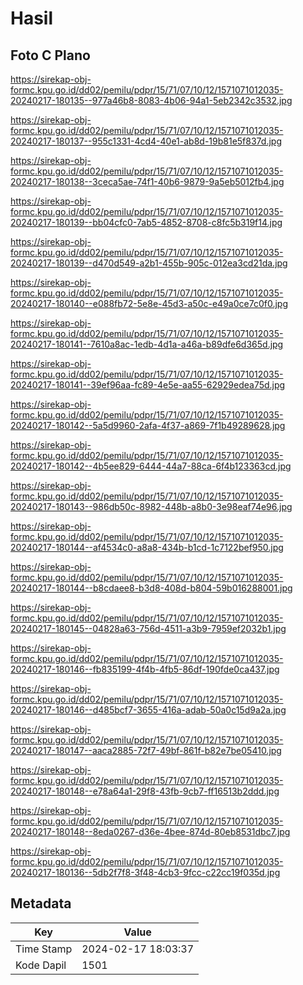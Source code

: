 # Hasil

## Foto C Plano

https://sirekap-obj-formc.kpu.go.id/dd02/pemilu/pdpr/15/71/07/10/12/1571071012035-20240217-180135--977a46b8-8083-4b06-94a1-5eb2342c3532.jpg

https://sirekap-obj-formc.kpu.go.id/dd02/pemilu/pdpr/15/71/07/10/12/1571071012035-20240217-180137--955c1331-4cd4-40e1-ab8d-19b81e5f837d.jpg

https://sirekap-obj-formc.kpu.go.id/dd02/pemilu/pdpr/15/71/07/10/12/1571071012035-20240217-180138--3ceca5ae-74f1-40b6-9879-9a5eb5012fb4.jpg

https://sirekap-obj-formc.kpu.go.id/dd02/pemilu/pdpr/15/71/07/10/12/1571071012035-20240217-180139--bb04cfc0-7ab5-4852-8708-c8fc5b319f14.jpg

https://sirekap-obj-formc.kpu.go.id/dd02/pemilu/pdpr/15/71/07/10/12/1571071012035-20240217-180139--d470d549-a2b1-455b-905c-012ea3cd21da.jpg

https://sirekap-obj-formc.kpu.go.id/dd02/pemilu/pdpr/15/71/07/10/12/1571071012035-20240217-180140--e088fb72-5e8e-45d3-a50c-e49a0ce7c0f0.jpg

https://sirekap-obj-formc.kpu.go.id/dd02/pemilu/pdpr/15/71/07/10/12/1571071012035-20240217-180141--7610a8ac-1edb-4d1a-a46a-b89dfe6d365d.jpg

https://sirekap-obj-formc.kpu.go.id/dd02/pemilu/pdpr/15/71/07/10/12/1571071012035-20240217-180141--39ef96aa-fc89-4e5e-aa55-62929edea75d.jpg

https://sirekap-obj-formc.kpu.go.id/dd02/pemilu/pdpr/15/71/07/10/12/1571071012035-20240217-180142--5a5d9960-2afa-4f37-a869-7f1b49289628.jpg

https://sirekap-obj-formc.kpu.go.id/dd02/pemilu/pdpr/15/71/07/10/12/1571071012035-20240217-180142--4b5ee829-6444-44a7-88ca-6f4b123363cd.jpg

https://sirekap-obj-formc.kpu.go.id/dd02/pemilu/pdpr/15/71/07/10/12/1571071012035-20240217-180143--986db50c-8982-448b-a8b0-3e98eaf74e96.jpg

https://sirekap-obj-formc.kpu.go.id/dd02/pemilu/pdpr/15/71/07/10/12/1571071012035-20240217-180144--af4534c0-a8a8-434b-b1cd-1c7122bef950.jpg

https://sirekap-obj-formc.kpu.go.id/dd02/pemilu/pdpr/15/71/07/10/12/1571071012035-20240217-180144--b8cdaee8-b3d8-408d-b804-59b016288001.jpg

https://sirekap-obj-formc.kpu.go.id/dd02/pemilu/pdpr/15/71/07/10/12/1571071012035-20240217-180145--04828a63-756d-4511-a3b9-7959ef2032b1.jpg

https://sirekap-obj-formc.kpu.go.id/dd02/pemilu/pdpr/15/71/07/10/12/1571071012035-20240217-180146--fb835199-4f4b-4fb5-86df-190fde0ca437.jpg

https://sirekap-obj-formc.kpu.go.id/dd02/pemilu/pdpr/15/71/07/10/12/1571071012035-20240217-180146--d485bcf7-3655-416a-adab-50a0c15d9a2a.jpg

https://sirekap-obj-formc.kpu.go.id/dd02/pemilu/pdpr/15/71/07/10/12/1571071012035-20240217-180147--aaca2885-72f7-49bf-861f-b82e7be05410.jpg

https://sirekap-obj-formc.kpu.go.id/dd02/pemilu/pdpr/15/71/07/10/12/1571071012035-20240217-180148--e78a64a1-29f8-43fb-9cb7-ff16513b2ddd.jpg

https://sirekap-obj-formc.kpu.go.id/dd02/pemilu/pdpr/15/71/07/10/12/1571071012035-20240217-180148--8eda0267-d36e-4bee-874d-80eb8531dbc7.jpg

https://sirekap-obj-formc.kpu.go.id/dd02/pemilu/pdpr/15/71/07/10/12/1571071012035-20240217-180136--5db2f7f8-3f48-4cb3-9fcc-c22cc19f035d.jpg


## Metadata

| Key        | Value               |
| ---------- | ------------------- |
| Time Stamp | 2024-02-17 18:03:37 |
| Kode Dapil | 1501                |



